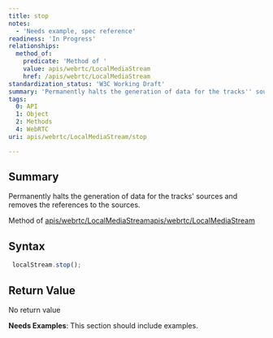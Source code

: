 ```yaml
---
title: stop
notes:
  - 'Needs example, spec reference'
readiness: 'In Progress'
relationships:
  method_of:
    predicate: 'Method of '
    value: apis/webrtc/LocalMediaStream
    href: /apis/webrtc/LocalMediaStream
standardization_status: 'W3C Working Draft'
summary: 'Permanently halts the generation of data for the tracks'' sources and removes the references to the sources.'
tags:
  0: API
  1: Object
  2: Methods
  4: WebRTC
uri: apis/webrtc/LocalMediaStream/stop

---
```

## <span>Summary</span>

Permanently halts the generation of data for the tracks' sources and removes the references to the sources.

Method of [apis/webrtc/LocalMediaStream](/apis/webrtc/LocalMediaStream)[apis/webrtc/LocalMediaStream](/apis/webrtc/LocalMediaStream)

## <span>Syntax</span>

``` js
 localStream.stop();
```

## <span>Return Value</span>

No return value

**Needs Examples**: This section should include examples.

